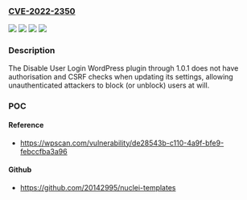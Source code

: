 ### [CVE-2022-2350](https://cve.mitre.org/cgi-bin/cvename.cgi?name=CVE-2022-2350)
![](https://img.shields.io/static/v1?label=Product&message=Disable%20User%20Login&color=blue)
![](https://img.shields.io/static/v1?label=Version&message=1.0.1%3C%3D%201.0.1%20&color=brighgreen)
![](https://img.shields.io/static/v1?label=Vulnerability&message=CWE-352%20Cross-Site%20Request%20Forgery%20(CSRF)&color=brighgreen)
![](https://img.shields.io/static/v1?label=Vulnerability&message=CWE-862%20Missing%20Authorization&color=brighgreen)

### Description

The Disable User Login WordPress plugin through 1.0.1 does not have authorisation and CSRF checks when updating its settings, allowing unauthenticated attackers to block (or unblock) users at will.

### POC

#### Reference
- https://wpscan.com/vulnerability/de28543b-c110-4a9f-bfe9-febccfba3a96

#### Github
- https://github.com/20142995/nuclei-templates

